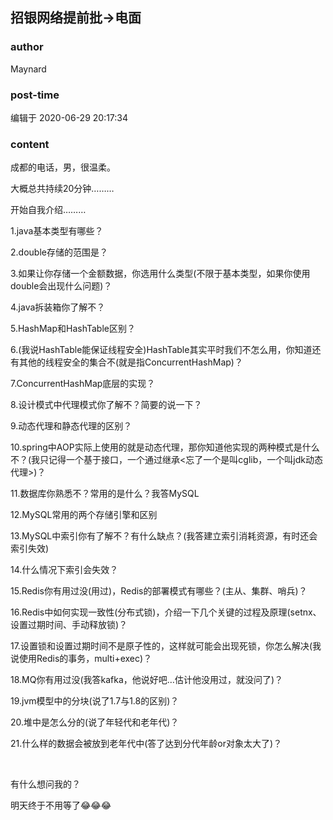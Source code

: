 ## 招银网络提前批->电面
### author 
Maynard
### post-time 

编辑于  2020-06-29 20:17:34
### content 
<div class="post-topic-des nc-post-content">
 <p>
  成都的电话，男，很温柔。
 </p>
 <p>
  大概总共持续20分钟………
 </p>
 <p>
  开始自我介绍………
 </p>
 <p>
  1.java基本类型有哪些？
 </p>
 <p>
  2.double存储的范围是？
 </p>
 <p>
  3.如果让你存储一个金额数据，你选用什么类型(不限于基本类型，如果你使用double会出现什么问题)？
 </p>
 <p>
  4.java拆装箱你了解不？
 </p>
 <p>
  5.HashMap和HashTable区别？
 </p>
 <p>
  6.(我说HashTable能保证线程安全)HashTable其实平时我们不怎么用，你知道还有其他的线程安全的集合不(就是指ConcurrentHashMap)？
 </p>
 <p>
  7.ConcurrentHashMap底层的实现？
 </p>
 <p>
  8.设计模式中代理模式你了解不？简要的说一下？
 </p>
 <p>
  9.动态代理和静态代理的区别？
 </p>
 <p>
  10.spring中AOP实际上使用的就是动态代理，那你知道他实现的两种模式是什么不？(我只记得一个基于接口，一个通过继承&lt;忘了一个是叫cglib，一个叫jdk动态代理&gt;)？
 </p>
 <p>
  11.数据库你熟悉不？常用的是什么？我答MySQL
 </p>
 <p>
  12.MySQL常用的两个存储引擎和区别
 </p>
 <p>
  13.MySQL中索引你有了解不？有什么缺点？(我答建立索引消耗资源，有时还会索引失效)
 </p>
 <p>
  14.什么情况下索引会失效？
 </p>
 <p>
  15.Redis你有用过没(用过)，Redis的部署模式有哪些？(主从、集群、哨兵)？
 </p>
 <p>
  16.Redis中如何实现一致性(分布式锁)，介绍一下几个关键的过程及原理(setnx、设置过期时间、手动释放锁)？
 </p>
 <p>
  17.设置锁和设置过期时间不是原子性的，这样就可能会出现死锁，你怎么解决(我说使用Redis的事务，multi+exec)？
 </p>
 <p>
  18.MQ你有用过没(我答kafka，他说好吧…估计他没用过，就没问了)？
 </p>
 <p>
  19.jvm模型中的分块(说了1.7与1.8的区别)？
 </p>
 <p>
  20.堆中是怎么分的(说了年轻代和老年代)？
 </p>
 <p>
  21.什么样的数据会被放到老年代中(答了达到分代年龄or对象太大了)？
 </p>
 <p>
  <br/>
 </p>
 <p>
  有什么想问我的？
 </p>
 <p>
  明天终于不用等了😂😂😂
 </p>
</div>

